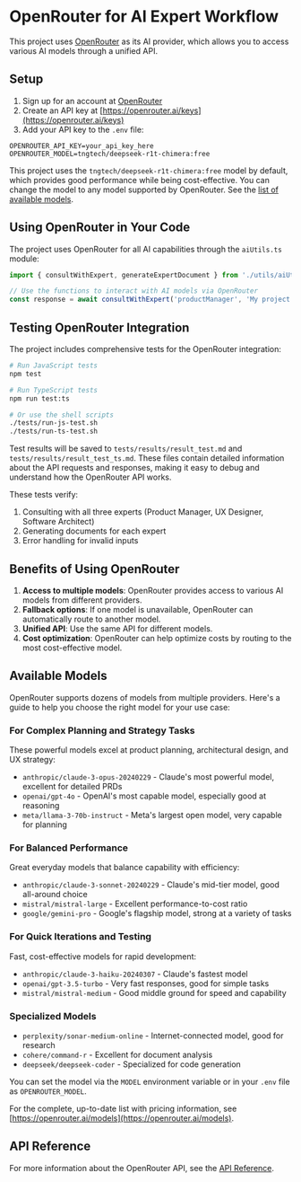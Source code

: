 # OpenRouter for AI Expert Workflow

This project uses [OpenRouter](https://openrouter.ai/) as its AI provider, which allows you to access various AI models through a unified API.

## Setup

1. Sign up for an account at [OpenRouter](https://openrouter.ai/)
2. Create an API key at [https://openrouter.ai/keys](https://openrouter.ai/keys)
3. Add your API key to the `.env` file:

```
OPENROUTER_API_KEY=your_api_key_here
OPENROUTER_MODEL=tngtech/deepseek-r1t-chimera:free
```

This project uses the `tngtech/deepseek-r1t-chimera:free` model by default, which provides good performance while being cost-effective. You can change the model to any model supported by OpenRouter. See the [list of available models](https://openrouter.ai/models).

## Using OpenRouter in Your Code

The project uses OpenRouter for all AI capabilities through the `aiUtils.ts` module:

```typescript
import { consultWithExpert, generateExpertDocument } from './utils/aiUtils';

// Use the functions to interact with AI models via OpenRouter
const response = await consultWithExpert('productManager', 'My project description');
```

## Testing OpenRouter Integration

The project includes comprehensive tests for the OpenRouter integration:

```bash
# Run JavaScript tests
npm test

# Run TypeScript tests
npm run test:ts

# Or use the shell scripts
./tests/run-js-test.sh
./tests/run-ts-test.sh
```

Test results will be saved to `tests/results/result_test.md` and `tests/results/result_test_ts.md`. These files contain detailed information about the API requests and responses, making it easy to debug and understand how the OpenRouter API works.

These tests verify:
1. Consulting with all three experts (Product Manager, UX Designer, Software Architect)
2. Generating documents for each expert
3. Error handling for invalid inputs

## Benefits of Using OpenRouter

1. **Access to multiple models**: OpenRouter provides access to various AI models from different providers.
2. **Fallback options**: If one model is unavailable, OpenRouter can automatically route to another model.
3. **Unified API**: Use the same API for different models.
4. **Cost optimization**: OpenRouter can help optimize costs by routing to the most cost-effective model.

## Available Models

OpenRouter supports dozens of models from multiple providers. Here's a guide to help you choose the right model for your use case:

### For Complex Planning and Strategy Tasks

These powerful models excel at product planning, architectural design, and UX strategy:

- `anthropic/claude-3-opus-20240229` - Claude's most powerful model, excellent for detailed PRDs
- `openai/gpt-4o` - OpenAI's most capable model, especially good at reasoning
- `meta/llama-3-70b-instruct` - Meta's largest open model, very capable for planning

### For Balanced Performance

Great everyday models that balance capability with efficiency:

- `anthropic/claude-3-sonnet-20240229` - Claude's mid-tier model, good all-around choice
- `mistral/mistral-large` - Excellent performance-to-cost ratio
- `google/gemini-pro` - Google's flagship model, strong at a variety of tasks

### For Quick Iterations and Testing

Fast, cost-effective models for rapid development:

- `anthropic/claude-3-haiku-20240307` - Claude's fastest model
- `openai/gpt-3.5-turbo` - Very fast responses, good for simple tasks
- `mistral/mistral-medium` - Good middle ground for speed and capability

### Specialized Models

- `perplexity/sonar-medium-online` - Internet-connected model, good for research
- `cohere/command-r` - Excellent for document analysis
- `deepseek/deepseek-coder` - Specialized for code generation

You can set the model via the `MODEL` environment variable or in your `.env` file as `OPENROUTER_MODEL`.

For the complete, up-to-date list with pricing information, see [https://openrouter.ai/models](https://openrouter.ai/models).

## API Reference

For more information about the OpenRouter API, see the [API Reference](https://openrouter.ai/docs/api-reference/overview).
